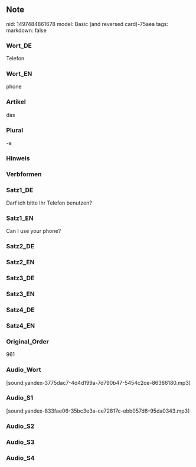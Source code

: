 ## Note
nid: 1497484861678
model: Basic (and reversed card)-75aea
tags: 
markdown: false

### Wort_DE
Telefon

### Wort_EN
phone

### Artikel
das

### Plural
-e

### Hinweis


### Verbformen


### Satz1_DE
Darf ich bitte Ihr Telefon benutzen?

### Satz1_EN
Can I use your phone?

### Satz2_DE


### Satz2_EN


### Satz3_DE


### Satz3_EN


### Satz4_DE


### Satz4_EN


### Original_Order
961

### Audio_Wort
[sound:yandex-3775dac7-4d4d199a-7d790b47-5454c2ce-86386180.mp3]

### Audio_S1
[sound:yandex-833fae06-35bc3e3a-ce72817c-ebb057d6-95da0343.mp3]

### Audio_S2


### Audio_S3


### Audio_S4

